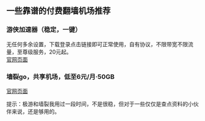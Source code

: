 ## 一些靠谱的付费翻墙机场推荐
### 游侠加速器（稳定，一键）
无任何多余设置，下载登录点击链接即可正常使用，自有协议，不限带宽不限流量，至尊级服务，20元起。  
[官网页面](http://yd.sjlhcs.com/share.html?channel=tg-10003)

### 墙裂go，共享机场，低至6元/月·50GB
[官网页面](https://dwz.cn/Z3rDuTXG)
  
  
提示：极游和墙裂我用过一段时间，不是很稳，但对于一些仅仅是查点资料的小伙伴来说，还是够用的。
